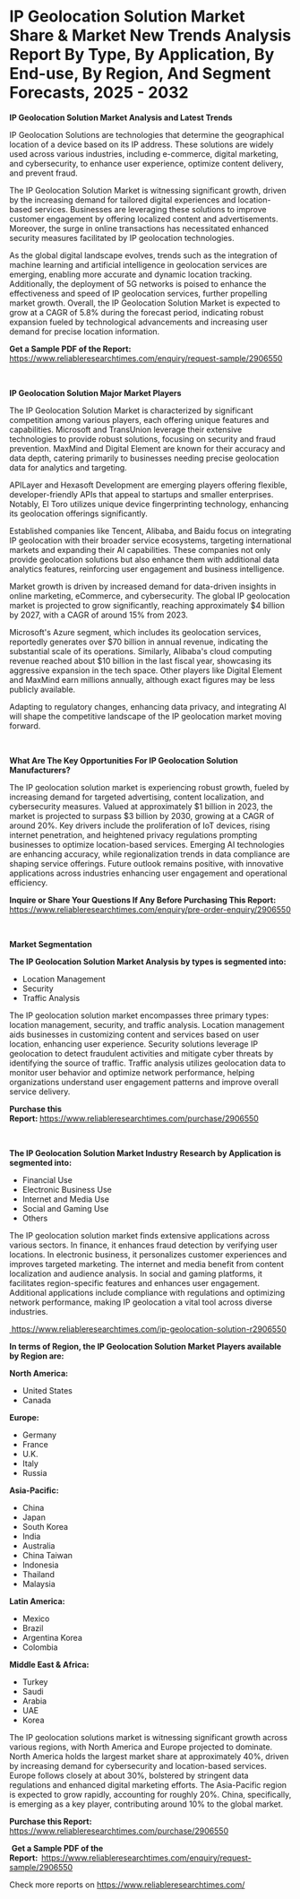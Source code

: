 <p><h1>IP Geolocation Solution Market Share & Market New Trends Analysis Report By Type, By Application, By End-use, By Region, And Segment Forecasts, 2025 - 2032</h1></p><p><strong>IP Geolocation Solution Market Analysis and Latest Trends</strong></p>
<p><p>IP Geolocation Solutions are technologies that determine the geographical location of a device based on its IP address. These solutions are widely used across various industries, including e-commerce, digital marketing, and cybersecurity, to enhance user experience, optimize content delivery, and prevent fraud.</p><p>The IP Geolocation Solution Market is witnessing significant growth, driven by the increasing demand for tailored digital experiences and location-based services. Businesses are leveraging these solutions to improve customer engagement by offering localized content and advertisements. Moreover, the surge in online transactions has necessitated enhanced security measures facilitated by IP geolocation technologies.</p><p>As the global digital landscape evolves, trends such as the integration of machine learning and artificial intelligence in geolocation services are emerging, enabling more accurate and dynamic location tracking. Additionally, the deployment of 5G networks is poised to enhance the effectiveness and speed of IP geolocation services, further propelling market growth. Overall, the IP Geolocation Solution Market is expected to grow at a CAGR of 5.8% during the forecast period, indicating robust expansion fueled by technological advancements and increasing user demand for precise location information.</p></p>
<p><strong>Get a Sample PDF of the Report:&nbsp;</strong> <a href="https://www.reliableresearchtimes.com/enquiry/request-sample/2906550?utm_campaign=3293&utm_medium=2&utm_source=Github&utm_content=ia&utm_term=12032025&utm_id=ip-geolocation-solution">https://www.reliableresearchtimes.com/enquiry/request-sample/2906550</a></p>
<p>&nbsp;</p>
<p><strong>IP Geolocation Solution Major Market Players</strong></p>
<p><p>The IP Geolocation Solution Market is characterized by significant competition among various players, each offering unique features and capabilities. Microsoft and TransUnion leverage their extensive technologies to provide robust solutions, focusing on security and fraud prevention. MaxMind and Digital Element are known for their accuracy and data depth, catering primarily to businesses needing precise geolocation data for analytics and targeting.</p><p>APILayer and Hexasoft Development are emerging players offering flexible, developer-friendly APIs that appeal to startups and smaller enterprises. Notably, El Toro utilizes unique device fingerprinting technology, enhancing its geolocation offerings significantly.</p><p>Established companies like Tencent, Alibaba, and Baidu focus on integrating IP geolocation with their broader service ecosystems, targeting international markets and expanding their AI capabilities. These companies not only provide geolocation solutions but also enhance them with additional data analytics features, reinforcing user engagement and business intelligence.</p><p>Market growth is driven by increased demand for data-driven insights in online marketing, eCommerce, and cybersecurity. The global IP geolocation market is projected to grow significantly, reaching approximately $4 billion by 2027, with a CAGR of around 15% from 2023. </p><p>Microsoft's Azure segment, which includes its geolocation services, reportedly generates over $70 billion in annual revenue, indicating the substantial scale of its operations. Similarly, Alibaba's cloud computing revenue reached about $10 billion in the last fiscal year, showcasing its aggressive expansion in the tech space. Other players like Digital Element and MaxMind earn millions annually, although exact figures may be less publicly available.</p><p>Adapting to regulatory changes, enhancing data privacy, and integrating AI will shape the competitive landscape of the IP geolocation market moving forward.</p></p>
<p>&nbsp;</p>
<p><strong>What Are The Key Opportunities For IP Geolocation Solution Manufacturers?</strong></p>
<p><p>The IP geolocation solution market is experiencing robust growth, fueled by increasing demand for targeted advertising, content localization, and cybersecurity measures. Valued at approximately $1 billion in 2023, the market is projected to surpass $3 billion by 2030, growing at a CAGR of around 20%. Key drivers include the proliferation of IoT devices, rising internet penetration, and heightened privacy regulations prompting businesses to optimize location-based services. Emerging AI technologies are enhancing accuracy, while regionalization trends in data compliance are shaping service offerings. Future outlook remains positive, with innovative applications across industries enhancing user engagement and operational efficiency.</p></p>
<p><strong>Inquire or Share Your Questions If Any Before Purchasing This Report:</strong> <a href="https://www.reliableresearchtimes.com/enquiry/pre-order-enquiry/2906550?utm_campaign=3293&utm_medium=2&utm_source=Github&utm_content=ia&utm_term=12032025&utm_id=ip-geolocation-solution">https://www.reliableresearchtimes.com/enquiry/pre-order-enquiry/2906550</a></p>
<p>&nbsp;</p>
<p><strong>Market Segmentation</strong></p>
<p><strong>The IP Geolocation Solution Market Analysis by types is segmented into:</strong></p>
<p><ul><li>Location Management</li><li>Security</li><li>Traffic Analysis</li></ul></p>
<p><p>The IP geolocation solution market encompasses three primary types: location management, security, and traffic analysis. Location management aids businesses in customizing content and services based on user location, enhancing user experience. Security solutions leverage IP geolocation to detect fraudulent activities and mitigate cyber threats by identifying the source of traffic. Traffic analysis utilizes geolocation data to monitor user behavior and optimize network performance, helping organizations understand user engagement patterns and improve overall service delivery.</p></p>
<p><strong>Purchase this Report:&nbsp;</strong><a href="https://www.reliableresearchtimes.com/purchase/2906550?utm_campaign=3293&utm_medium=2&utm_source=Github&utm_content=ia&utm_term=12032025&utm_id=ip-geolocation-solution">https://www.reliableresearchtimes.com/purchase/2906550</a></p>
<p>&nbsp;</p>
<p><strong>The IP Geolocation Solution Market Industry Research by Application is segmented into:</strong></p>
<p><ul><li>Financial Use</li><li>Electronic Business Use</li><li>Internet and Media Use</li><li>Social and Gaming Use</li><li>Others</li></ul></p>
<p><p>The IP geolocation solution market finds extensive applications across various sectors. In finance, it enhances fraud detection by verifying user locations. In electronic business, it personalizes customer experiences and improves targeted marketing. The internet and media benefit from content localization and audience analysis. In social and gaming platforms, it facilitates region-specific features and enhances user engagement. Additional applications include compliance with regulations and optimizing network performance, making IP geolocation a vital tool across diverse industries.</p></p>
<p><a href="https://www.reliableresearchtimes.com/ip-geolocation-solution-r2906550?utm_campaign=3293&utm_medium=2&utm_source=Github&utm_content=ia&utm_term=12032025&utm_id=ip-geolocation-solution">&nbsp;https://www.reliableresearchtimes.com/ip-geolocation-solution-r2906550</a></p>
<p><strong>In terms of Region, the IP Geolocation Solution Market Players available by Region are:</strong></p>
<p>
    <p> <strong> North America: </strong>
        <ul>
            <li>United States</li>
            <li>Canada</li>
        </ul>
        </p> 
    <p> <strong> Europe: </strong>
        <ul>
            <li>Germany</li>
            <li>France</li>
            <li>U.K.</li>
            <li>Italy</li>
            <li>Russia</li>
        </ul>
        </p> 
    <p> <strong> Asia-Pacific: </strong>
        <ul>
            <li>China</li>
            <li>Japan</li>
            <li>South Korea</li>
            <li>India</li>
            <li>Australia</li>
            <li>China Taiwan</li>
            <li>Indonesia</li>
            <li>Thailand</li>
            <li>Malaysia</li>
        </ul>
        </p> 
    <p> <strong> Latin America: </strong>
        <ul>
            <li>Mexico</li>
            <li>Brazil</li>
            <li>Argentina Korea</li>
            <li>Colombia</li>
        </ul>
        </p> 
    <p> <strong> Middle East & Africa: </strong>
        <ul>
            <li>Turkey</li>
            <li>Saudi</li>
            <li>Arabia</li>
            <li>UAE</li>
            <li>Korea</li>
        </ul>
    </p>
    </p>
<p><p>The IP geolocation solutions market is witnessing significant growth across various regions, with North America and Europe projected to dominate. North America holds the largest market share at approximately 40%, driven by increasing demand for cybersecurity and location-based services. Europe follows closely at about 30%, bolstered by stringent data regulations and enhanced digital marketing efforts. The Asia-Pacific region is expected to grow rapidly, accounting for roughly 20%. China, specifically, is emerging as a key player, contributing around 10% to the global market.</p></p>
<p><strong>Purchase this Report: </strong><a href="https://www.reliableresearchtimes.com/purchase/2906550?utm_campaign=3293&utm_medium=2&utm_source=Github&utm_content=ia&utm_term=12032025&utm_id=ip-geolocation-solution">https://www.reliableresearchtimes.com/purchase/2906550</a></p>
<p>&nbsp;<strong>Get a Sample PDF of the Report:&nbsp;&nbsp;</strong><a href="https://www.reliableresearchtimes.com/enquiry/request-sample/2906550?utm_campaign=3293&utm_medium=2&utm_source=Github&utm_content=ia&utm_term=12032025&utm_id=ip-geolocation-solution">https://www.reliableresearchtimes.com/enquiry/request-sample/2906550</a></p>
<p><strong></strong></p>
<p>Check more reports on <a href="https://www.reliableresearchtimes.com/?utm_campaign=3293&utm_medium=2&utm_source=Github&utm_content=ia&utm_term=12032025&utm_id=ip-geolocation-solution">https://www.reliableresearchtimes.com/</a></p>